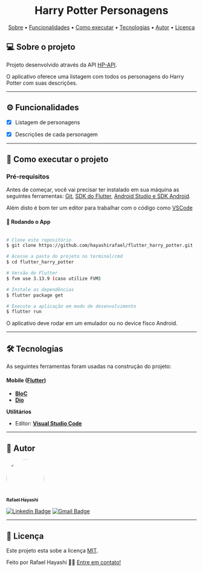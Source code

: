 <h1 align="center">
    Harry Potter Personagens
</h1>

<p align="center">
 <a href="#-sobre-o-projeto">Sobre</a> •
 <a href="#-funcionalidades">Funcionalidades</a> •
 <a href="#-como-executar-o-projeto">Como executar</a> •
 <a href="#-tecnologias">Tecnologias</a> •
 <a href="#-autor">Autor</a> •
 <a href="#user-content--licença">Licença</a>
</p>


## 💻 Sobre o projeto

Projeto desenvolvido através da API [HP-API](https://hp-api.onrender.com/).

O aplicativo oferece uma listagem com todos os personagens do Harry Potter com suas descrições.

---

## ⚙️ Funcionalidades

- [x] Listagem de personagens
- [x] Descrições de cada personagem
  
  
---

## 🚀 Como executar o projeto

### Pré-requisitos

Antes de começar, você vai precisar ter instalado em sua máquina as seguintes ferramentas:
[Git](https://git-scm.com), [SDK do Flutter](https://docs.flutter.dev/get-started/install), [Android Studio e SDK Android](developer.android.com/studio).

Além disto é bom ter um editor para trabalhar com o código como [VSCode](https://code.visualstudio.com/)

#### 🎲 Rodando o App

```bash

# Clone este repositório
$ git clone https://github.com/hayashirafael/flutter_harry_potter.git

# Acesse a pasta do projeto no terminal/cmd
$ cd flutter_harry_potter

# Versão do Flutter
$ fvm use 3.13.9 (caso utilize FVM)

# Instale as dependências
$ flutter package get

# Execute a aplicação em modo de desenvolvimento
$ flutter run

```

O aplicativo deve rodar em um emulador ou no device físco Android.

---

## 🛠 Tecnologias

As seguintes ferramentas foram usadas na construção do projeto:

#### **Mobile**  ([Flutter](https://flutter.dev/))

-   **[BloC](https://pub.dev/packages/bloc)**
-   **[Dio](https://pub.dev/packages/dio)**

**Utilitários**

-   Editor:  **[Visual Studio Code](https://code.visualstudio.com/)**

---

## 🦸 Autor

<a href="https://github.com/hayashirafael">
 <img style="border-radius: 50%;" src="https://avatars.githubusercontent.com/u/52252623?v=4" width="100px;" alt=""/>
 <br/>
 <sub><b>Rafael Hayashi</b></sub></a> <a href="https://github.com/hayashirafael" ></a>
 <br />

[![Linkedin Badge](https://img.shields.io/badge/-Rafael-blue?style=flat-square&logo=Linkedin&logoColor=white&link=https://www.linkedin.com/in/rafaelfhayashi/)](https://www.linkedin.com/in/rafaelfhayashi/)
[![Gmail Badge](https://img.shields.io/badge/-rafaelhayashi8@gmail.com-c14438?style=flat-square&logo=Gmail&logoColor=white&link=mailto:rafaelhayashi8@gmail.com)](mailto:rafaelhayashi8@gmail.com)

---

## 📝 Licença

Este projeto esta sobe a licença [MIT](./LICENSE).

Feito por Rafael Hayashi 👋🏽  [Entre em contato!](https://www.linkedin.com/in/rafaelfhayashi/)